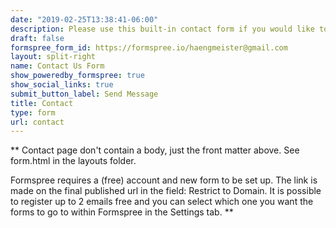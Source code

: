 ```yaml
---
date: "2019-02-25T13:38:41-06:00"
description: Please use this built-in contact form if you would like to get in touch with the author. Or Mariano.
draft: false
formspree_form_id: https://formspree.io/haengmeister@gmail.com
layout: split-right
name: Contact Us Form
show_poweredby_formspree: true
show_social_links: true
submit_button_label: Send Message
title: Contact
type: form
url: contact
---
```


** Contact page don't contain a body, just the front matter above.
See form.html in the layouts folder.

Formspree requires a (free) account and new form to be set up. The link is made on the final published url in the field: Restrict to Domain. It is possible to register up to 2 emails free and you can select which one you want the forms to go to within Formspree in the Settings tab.
**
